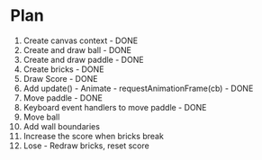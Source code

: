 # Plan

1. Create canvas context - DONE
2. Create and draw ball - DONE
3. Create and draw paddle - DONE
4. Create bricks - DONE
5. Draw Score - DONE
6. Add update() - Animate - requestAnimationFrame(cb) - DONE
7. Move paddle - DONE
8. Keyboard event handlers to move paddle - DONE
9. Move ball
10. Add wall boundaries
11. Increase the score when bricks break
12. Lose - Redraw bricks, reset score
